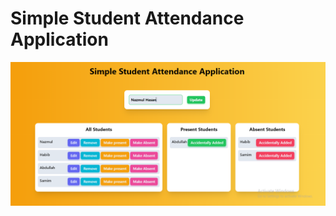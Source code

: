 # Simple Student Attendance Application

![simple-student-attendance-application](./src/assets/simple-student-attendance-application.png)

